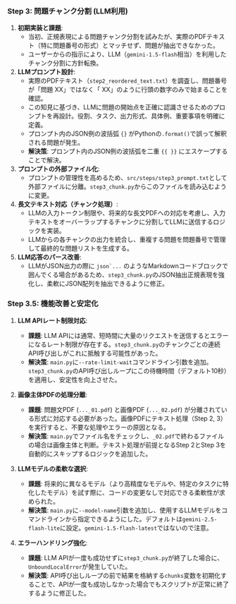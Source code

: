 ### Step 3: 問題チャンク分割 (LLM利用)

1.  **初期実装と課題**:
    *   当初、正規表現による問題チャンク分割を試みたが、実際のPDFテキスト（特に問題番号の形式）とマッチせず、問題が抽出できなかった。
    *   ユーザーからの指示により、LLM（`gemini-1.5-flash`相当）を利用したチャンク分割に方針転換。
2.  **LLMプロンプト設計**:
    *   実際のPDFテキスト（`step2_reordered_text.txt`）を調査し、問題番号が「問題 XX」ではなく「 XX」のように行頭の数字のみで始まることを確認。
    *   この知見に基づき、LLMに問題の開始点を正確に認識させるためのプロンプトを再設計。役割、タスク、出力形式、具体例、重要事項を明確に定義。
    *   プロンプト内のJSON例の波括弧 `{}` がPythonの`.format()`で誤って解釈される問題が発生。
    *   **解決策**: プロンプト内のJSON例の波括弧を二重 `{{ }}` にエスケープすることで解決。
3.  **プロンプトの外部ファイル化**:
    *   プロンプトの管理性を高めるため、`src/steps/step3_prompt.txt`として外部ファイルに分離。`step3_chunk.py`からこのファイルを読み込むように変更。
4.  **長文テキスト対応（チャンク処理）**:
    *   LLMの入力トークン制限や、将来的な長文PDFへの対応を考慮し、入力テキストをオーバーラップするチャンクに分割してLLMに送信するロジックを実装。
    *   LLMからの各チャンクの出力を統合し、重複する問題を問題番号で管理して最終的な問題リストを生成する。
5.  **LLM応答のパース改善**:
    *   LLMがJSON出力の際に ````json`...```` のようなMarkdownコードブロックで囲んでくる場合があるため、`step3_chunk.py`のJSON抽出正規表現を強化し、柔軟にJSON配列を抽出できるように修正。

### Step 3.5: 機能改善と安定化

1.  **LLM APIレート制限対応**:
    *   **課題**: LLM APIには通常、短時間に大量のリクエストを送信するとエラーになるレート制限が存在する。`step3_chunk.py`のチャンクごとの連続API呼び出しがこれに抵触する可能性があった。
    *   **解決策**: `main.py`に`--rate-limit-wait`コマンドライン引数を追加。`step3_chunk.py`のAPI呼び出しループにこの待機時間（デフォルト10秒）を適用し、安定性を向上させた。

2.  **画像主体PDFの処理分離**:
    *   **課題**: 問題文PDF (`..._01.pdf`) と画像PDF (`..._02.pdf`) が分離されている形式に対応する必要があった。画像PDFにテキスト処理（Step 2, 3）を実行すると、不要な処理やエラーの原因となる。
    *   **解決策**: `main.py`でファイル名をチェックし、`_02.pdf`で終わるファイルの場合は画像主体と判断。テキスト処理が前提となるStep 2とStep 3を自動的にスキップするロジックを追加した。

3.  **LLMモデルの柔軟な選択**:
    *   **課題**: 将来的に異なるモデル（より高精度なモデルや、特定のタスクに特化したモデル）を試す際に、コードの変更なしで対応できる柔軟性が求められた。
    *   **解決策**: `main.py`に`--model-name`引数を追加し、使用するLLMモデルをコマンドラインから指定できるようにした。デフォルトは`gemini-2.5-flash-lite`に設定。`gemini-1.5-flash-latest`ではないので注意。

4.  **エラーハンドリング強化**:
    *   **課題**: LLM APIが一度も成功せずに`step3_chunk.py`が終了した場合に、`UnboundLocalError`が発生していた。
    *   **解決策**: API呼び出しループの前で結果を格納する`chunks`変数を初期化することで、APIが一度も成功しなかった場合でもスクリプトが正常に終了するように修正した。
